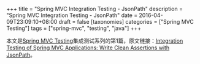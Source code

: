 +++
title = "Spring MVC Integration Testing - JsonPath"
description = "Spring MVC Integration Testing - JsonPath"
date = 2016-04-09T23:09:10+08:00
draft = false
[taxonomies]
categories =  ["Spring MVC Testing"]
tags = ["spring-mvc", "testing", "java"]
+++

本文是[Spring MVC Testing](@/posts/2016-04-09-spring-mvc-testing-content.md)集成测试系列的第1篇，原文链接：[Integration Testing of Spring MVC Applications: Write Clean Assertions with JsonPath](http://www.petrikainulainen.net/programming/spring-framework/integration-testing-of-spring-mvc-applications-write-clean-assertions-with-jsonpath/)。
